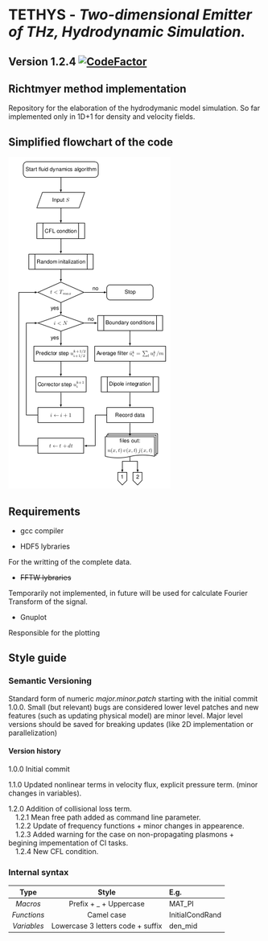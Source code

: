 # TETHYS - *Two-dimensional Emitter of THz, Hydrodynamic Simulation.*
## Version 1.2.4    [![CodeFactor](https://www.codefactor.io/repository/github/pcosme/hydrodynamic-simulation/badge?s=00232ac4455fd1f2e77fbc58fe3823f751721249)](https://www.codefactor.io/repository/github/pcosme/hydrodynamic-simulation)
## Richtmyer method implementation
Repository for the elaboration of the hydrodymanic model simulation. 
So far implemented only in 1D+1 for density and velocity fields.

## Simplified flowchart of the code

![Flowchart](/images/CodeFlowchart.png)

## Requirements 

* gcc compiler 

* HDF5 lybraries 

 For the writting of the complete data.

* ~~FFTW lybraries~~

 Temporarily not implemented, in future will be used for calculate Fourier Transform of the signal. 

* Gnuplot 

 Responsible for the plotting

## Style guide

### Semantic Versioning

Standard form of numeric *major.minor.patch* starting with the initial commit 1.0.0. Small (but relevant) bugs are considered lower level patches and new features (such as updating physical model) are minor level. Major level versions should be saved for breaking updates (like 2D implementation or parallelization)

#### Version history
1.0.0 Initial commit

1.1.0 Updated nonlinear terms in velocity flux, explicit pressure term. (minor changes in variables).

1.2.0 Addition of collisional loss term.
  <br>&emsp;1.2.1 Mean free path added as command line parameter. 
  <br>&emsp;1.2.2 Update of frequency functions + minor changes in appearence. 
  <br>&emsp;1.2.3 Added warning for the case on non-propagating plasmons + begining impementation of CI tasks.
  <br>&emsp;1.2.4 New CFL condition.

### Internal syntax

| Type            | Style                                 | E.g.              |
| :-------------: |:-------------:                        | :-----            |
| *Macros*          | Prefix + _ + Uppercase                | MAT_PI            |
| *Functions*       | Camel case                            | InitialCondRand   |
| *Variables*       | Lowercase 3 letters code + suffix     | den_mid           |

